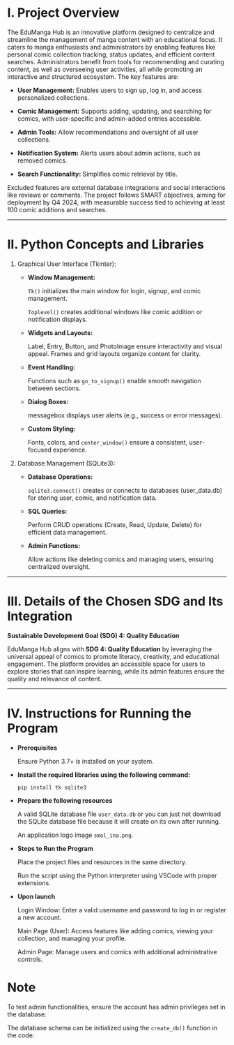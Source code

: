 # I. Project Overview

  The EduManga Hub is an innovative platform designed to centralize and streamline the management of manga content with an educational focus. It caters to manga enthusiasts and administrators by enabling features like personal comic collection tracking, status updates, and efficient content searches. Administrators benefit from tools for recommending and curating content, as well as overseeing user activities, all while promoting an interactive and structured ecosystem. The key features are:

  - **User Management:** Enables users to sign up, log in, and access personalized collections.
    
  - **Comic Management:** Supports adding, updating, and searching for comics, with user-specific and admin-added entries accessible.
    
  - **Admin Tools:** Allow recommendations and oversight of all user collections.
    
  - **Notification System:** Alerts users about admin actions, such as removed comics.
    
  - **Search Functionality:** Simplifies comic retrieval by title.

Excluded features are external database integrations and social interactions like reviews or comments. The project follows SMART objectives, aiming for deployment by Q4 2024, with measurable success tied to achieving at least 100 comic additions and searches.

---

# II. Python Concepts and Libraries

1. Graphical User Interface (Tkinter):

   - **Window Management:**
   
       `Tk()` initializes the main window for login, signup, and comic management.
     
       `Toplevel()` creates additional windows like comic addition or notification displays.
   
   - **Widgets and Layouts:**
   
       Label, Entry, Button, and PhotoImage ensure interactivity and visual appeal.
       Frames and grid layouts organize content for clarity.
   
   - **Event Handling:**
   
       Functions such as `go_to_signup()` enable smooth navigation between sections.

   - **Dialog Boxes:**
   
       messagebox displays user alerts (e.g., success or error messages).

   - **Custom Styling:**
   
       Fonts, colors, and `center_window()` ensure a consistent, user-focused experience.

3. Database Management (SQLite3):

    - **Database Operations:**
   
        `sqlite3.connect()` creates or connects to databases (user_data.db) for storing user, comic, and notification data.

    - **SQL Queries:**
   
        Perform CRUD operations (Create, Read, Update, Delete) for efficient data management.

    - **Admin Functions:**
   
        Allow actions like deleting comics and managing users, ensuring centralized oversight.

---

# III. Details of the Chosen SDG and Its Integration

**Sustainable Development Goal (SDG) 4: Quality Education**


  EduManga Hub aligns with **SDG 4: Quality Education** by leveraging the universal appeal of comics to promote literacy, creativity, and educational engagement. The platform provides an accessible space for users to explore stories that can inspire learning, while its admin features ensure the quality and relevance of content.

---

# IV. Instructions for Running the Program

- **Prerequisites**

  Ensure Python 3.7+ is installed on your system.
  

- **Install the required libraries using the following command:**
  
  `pip install tk sqlite3`


- **Prepare the following resources** 

  A valid SQLite database file `user_data.db` or you can just not download the SQLite database file because it will create on its own after running.

  An application logo image `smol_ina.png`.


- **Steps to Run the Program**

  Place the project files and resources in the same directory.
  
  Run the script using the Python interpreter using VSCode with proper extensions.


- **Upon launch**


  Login Window: Enter a valid username and password to log in or register a new account.


  Main Page (User): Access features like adding comics, viewing your collection, and managing your profile.


  Admin Page: Manage users and comics with additional administrative controls.


# Note

To test admin functionalities, ensure the account has admin privileges set in the database.

The database schema can be initialized using the `create_db()` function in the code.
